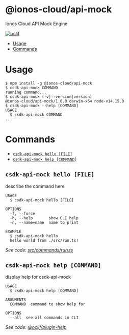 @ionos-cloud/api-mock
=====================

Ionos Cloud API Mock Engine

[![oclif](https://img.shields.io/badge/cli-oclif-brightgreen.svg)](https://oclif.io)

<!-- toc -->
* [Usage](#usage)
* [Commands](#commands)
<!-- tocstop -->
# Usage
<!-- usage -->
```sh-session
$ npm install -g @ionos-cloud/api-mock
$ csdk-api-mock COMMAND
running command...
$ csdk-api-mock (-v|--version|version)
@ionos-cloud/api-mock/1.0.0 darwin-x64 node-v14.15.0
$ csdk-api-mock --help [COMMAND]
USAGE
  $ csdk-api-mock COMMAND
...
```
<!-- usagestop -->
# Commands
<!-- commands -->
* [`csdk-api-mock hello [FILE]`](#csdk-api-mock-hello-file)
* [`csdk-api-mock help [COMMAND]`](#csdk-api-mock-help-command)

## `csdk-api-mock hello [FILE]`

describe the command here

```
USAGE
  $ csdk-api-mock hello [FILE]

OPTIONS
  -f, --force
  -h, --help       show CLI help
  -n, --name=name  name to print

EXAMPLE
  $ csdk-api-mock hello
  hello world from ./src/run.ts!
```

_See code: [src/commands/run.ts](https://github.com/ionos-cloud/api-mock/blob/v1.0.0/src/commands/hello.ts)_

## `csdk-api-mock help [COMMAND]`

display help for csdk-api-mock

```
USAGE
  $ csdk-api-mock help [COMMAND]

ARGUMENTS
  COMMAND  command to show help for

OPTIONS
  --all  see all commands in CLI
```

_See code: [@oclif/plugin-help](https://github.com/oclif/plugin-help/blob/v3.2.1/src/commands/help.ts)_
<!-- commandsstop -->
